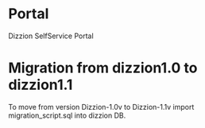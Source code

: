 Portal
======

Dizzion SelfService Portal

Migration from dizzion1.0 to dizzion1.1
===================================

To move from version Dizzion-1.0v to Dizzion-1.1v import migration_script.sql into dizzion DB.
